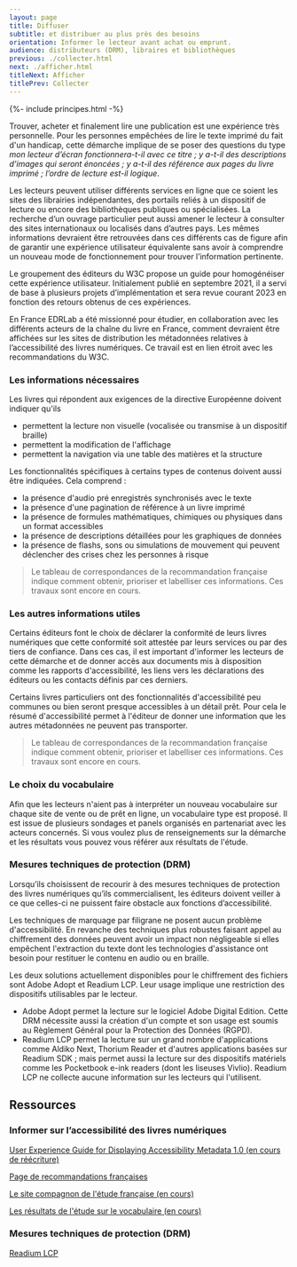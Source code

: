 ```yaml
---
layout: page
title: Diffuser
subtitle: et distribuer au plus près des besoins
orientation: Informer le lecteur avant achat ou emprunt.
audience: distributeurs (DRM), libraires et bibliothèques
previous: ./collecter.html
next: ./afficher.html
titleNext: Afficher
titlePrev: Collecter
---
```


<div markdown="1" id="principes">
{%- include principes.html -%}

Trouver, acheter et finalement lire une publication est une expérience très personnelle. Pour les personnes empêchées de lire le texte imprimé du fait d'un handicap, cette démarche implique de se poser des questions du type _mon lecteur d’écran fonctionnera-t-il avec ce titre ; y a-t-il des descriptions d’images qui seront énoncées ; y a-t-il des référence aux pages du livre imprimé ; l’ordre de lecture est-il logique_.

Les lecteurs peuvent utiliser différents services en ligne que ce soient les sites des librairies indépendantes, des portails reliés à un dispositif de lecture ou encore des bibliothèques publiques ou spécialisées. La recherche d’un ouvrage particulier peut aussi amener le lecteur à consulter des sites internationaux ou localisés dans d’autres pays. Les mêmes informations devraient être retrouvées dans ces différents cas de figure afin de garantir une expérience utilisateur équivalente sans avoir à comprendre un nouveau mode de fonctionnement pour trouver l’information pertinente.

Le groupement des éditeurs du W3C propose un guide pour homogénéiser cette expérience utilisateur. Initialement publié en septembre 2021, il a servi de base à plusieurs projets d’implémentation et sera revue courant 2023 en fonction des retours obtenus de ces expériences.

En France EDRLab a été missionné pour étudier, en collaboration avec les différents acteurs de la chaîne du livre en France, comment devraient être affichées sur les sites de distribution les métadonnées relatives à l’accessibilité des livres numériques. Ce travail est en lien étroit avec les recommandations du W3C.

### Les informations nécessaires

Les livres qui répondent aux exigences de la directive Européenne doivent indiquer qu'ils

-   permettent la lecture non visuelle (vocalisée ou transmise à un dispositif braille)
-   permettent la modification de l'affichage
-   permettent la navigation via une table des matières et la structure

Les fonctionnalités spécifiques à certains types de contenus doivent aussi être indiquées. Cela comprend :

-   la présence d'audio pré enregistrés synchronisés avec le texte
-   la présence d'une pagination de référence à un livre imprimé
-   la présence de formules mathématiques, chimiques ou physiques dans un format accessibles
-   la présence de descriptions détaillées pour les graphiques de données
-   la présence de flashs, sons ou simulations de mouvement qui peuvent déclencher des crises chez les personnes à risque

<blockquote>Le tableau de correspondances de la recommandation française indique comment obtenir, prioriser et labelliser ces informations. Ces travaux sont encore en cours.</blockquote>

### Les autres informations utiles

Certains éditeurs font le choix de déclarer la conformité de leurs livres numériques que cette conformité soit attestée par leurs services ou par des tiers de confiance. Dans ces cas, il est important d'informer les lecteurs de cette démarche et de donner accès aux documents mis à disposition comme les rapports d'accessibilité, les liens vers les déclarations des éditeurs ou les contacts définis par ces derniers.

Certains livres particuliers ont des fonctionnalités d'accessibilité peu communes ou bien seront presque accessibles à un détail prêt. Pour cela le résumé d'accessibilité permet à l'éditeur de donner une information que les autres métadonnées ne peuvent pas transporter.

<blockquote>Le tableau de correspondances de la recommandation française indique comment obtenir, prioriser et labelliser ces informations. Ces travaux sont encore en cours.</blockquote>

### Le choix du vocabulaire

Afin que les lecteurs n'aient pas à interpréter un nouveau vocabulaire sur chaque site de vente ou de prêt en ligne, un vocabulaire type est proposé. Il est issue de plusieurs sondages et panels organisés en partenariat avec les acteurs concernés. Si vous voulez plus de renseignements sur la démarche et les résultats vous pouvez vous référer aux résultats de l'étude.

### Mesures techniques de protection (DRM)

Lorsqu’ils choisissent de recourir à des mesures techniques de protection des livres numériques qu’ils commercialisent, les éditeurs doivent veiller à ce que celles-ci ne puissent faire obstacle aux fonctions d’accessibilité.

Les techniques de marquage par filigrane ne posent aucun problème d'accessibilité. En revanche des techniques plus robustes faisant appel au chiffrement des données peuvent avoir un impact non négligeable si elles empêchent l'extraction du texte dont les technologies d'assistance ont besoin pour restituer le contenu en audio ou en braille.

Les deux solutions actuellement disponibles pour le chiffrement des fichiers sont Adobe Adopt et Readium LCP. Leur usage implique une restriction des dispositifs utilisables par le lecteur.

-   Adobe Adopt permet la lecture sur le logiciel Adobe Digital Edition. Cette DRM nécessite aussi la création d'un compte et son usage est soumis au Règlement Général pour la Protection des Données (RGPD).
-   Readium LCP permet la lecture sur un grand nombre d'applications comme Aldiko Next, Thorium Reader et d'autres applications basées sur Readium SDK ; mais permet aussi la lecture sur des dispositifs matériels comme les Pocketbook e-ink readers (dont les liseuses Vivlio). Readium LCP ne collecte aucune information sur les lecteurs qui l'utilisent.

</div>

<section  class="ressources" markdown="1">

<h2>Ressources</h2>

### Informer sur l’accessibilité des livres numériques

<a href="https://www.w3.org/2021/09/UX-Guide-metadata-1.0/principles/" class="link color_orange">User Experience Guide for Displaying Accessibility Metadata 1.0 (en cours de réécriture)</a>

<a href="https://edition-accessible.github.io/lina25/ressources/Informer" class="link color_orange" target="_self">Page de recommandations françaises</a>

<a href="https://edition-accessible.github.io/signalement/index.html" class="link color_orange">Le site compagnon de l'étude française (en cours)</a>

<a href="https://edition-accessible.github.io/signalement/vocabulaire.html" class="link color_orange">Les résultats de l'étude sur le vocabulaire (en cours)</a>

### Mesures techniques de protection (DRM)

<a href="https://www.edrlab.org/readium-lcp/" class="link color_orange">Readium LCP</a>

</section>
